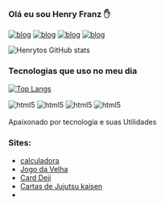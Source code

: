 
### Olá eu sou Henry Franz ✋

[![blog](https://img.shields.io/badge/WhatsApp-25D366?style=for-the-badge&logo=whatsapp&logoColor=white)](https://wa.me/5511967603378)
[![blog](https://img.shields.io/badge/Facebook-1877F2?style=for-the-badge&logo=facebook&logoColor=white)](https://www.facebook.com/profile.php?id=100035259228757)
[![blog](https://img.shields.io/badge/Instagram-E4405F?style=for-the-badge&logo=instagram&logoColor=white)](https://www.instagram.com/_henry2928/)
[![blog](https://img.shields.io/badge/Telegram-2CA5E0?style=for-the-badge&logo=telegram&logoColor=white)](https://t.me/Devhenry)

![Henrytos GitHub stats](https://github-readme-stats.vercel.app/api?username=Henrytos&show_icons=true&theme=radical)

### Tecnologias que uso no meu dia
[![Top Langs](https://github-readme-stats.vercel.app/api/top-langs/?username=Henrytos)](https://github.com/anuraghazra/github-readme-stats)
<div style="display: inli_block">
<img align="center" alt="html5" src="https://img.shields.io/badge/HTML5-E34F26?style=for-the-badge&logo=html5&logoColor=white">
<img align="center" alt="html5" src="https://img.shields.io/badge/CSS3-1572B6?style=for-the-badge&logo=css3&logoColor=white">
<img align="center" alt="html5" src="https://img.shields.io/badge/JavaScript-F7DF1E?style=for-the-badge&logo=javascript&logoColor=black">
<img align="center" alt="html5" src="https://img.shields.io/badge/Bootstrap-563D7C?style=for-the-badge&logo=bootstrap&logoColor=white">

</div>
<br/>
Apaixonado  por tecnologia e suas Utilidades

### Sites:
- [calculadora](https://henrytos.github.io/calc.js/)
- [Jogo da Velha](https://henrytos.github.io/Jogo-da-velha/)
- [Card Deji](https://loquacious-dragon-88246f.netlify.app/)
- [Cartas de Jujutsu kaisen](https://cozy-longma-ae1f16.netlify.app/)
- 
